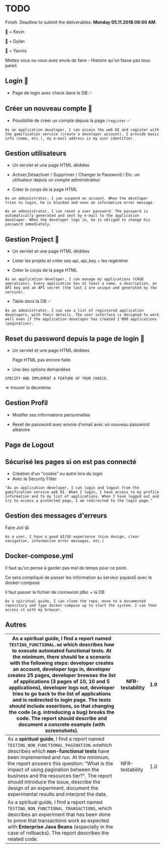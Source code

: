 # TODO

Finish. Deadline to submit the deliverables: **Monday 05.11.2018 08:00 AM**.

:octopus: = Kevin

:blowfish: = Dylan

:snail: = Yannis

Mettez vous ou vous avez envie de faire - Histoire qu'on fasse pas tous pareil.

## Login :blowfish:

* Page de login avec check dans le DB  ✅



## Créer un nouveau compte :blowfish:

* Possibilité de créer un compte depuis la page ```/register```  ✅

```
As an application developer, I can access the web UI and register with the gamification service (create a developer account). I provide basic info (name, etc.), my e-mail address is my user identifier.
```



##  Gestion utilisateurs

* Un servlet et une page HTML dédiées

* Activer,Désactiver / Supprimer / Changer le Password / Etc. un utilisateur depuis un compte administrateur

* Créer le corps de la page HTML

```
As an administrator, I can suspend an account. When the developer tries to login, he is blocked and sees an informative error message.
```

```
As an administrator, I can reset a user password. The password is automatically generated and sent by e-mail to the application developer. When the developer logs in, he is obliged to change his password immediately.
```



## Gestion Project :blowfish:

- Un servlet et une page HTML dédiées

- Lister les projets et créer ses api, api_key + les regénérer

- Créer le corps de la page HTML

```
As an application developer, I can manage my applications (CRUD operations). Every application has at least a name, a description, an API key and an API secret (the last 2 are unique and generated by the service).
```

* Table dans la DB :white_check_mark:

```
As an administrator, I can see a list of registered application developers, with their details. The user interface is designed to work well even if the application developer has created 1'000 applications (pagination).
```



## Reset du password depuis la page de login :blowfish:

* Un servlet et une page HTML dédiées

  Page HTML pas encore faite.

* Une des options demandées

```
SPECIFY AND IMPLEMENT A FEATURE OF YOUR CHOICE.
```

=> trouver la deuxième.



## Gestion Profil

- Modifer ses informations personnelles

- Reset de password avec envoie d'email avec un nouveau password aléatoire



## Page de Logout





## Sécurisé les pages si on est pas connecté

- Création d'un "cookie" ou autre lors du login
- Avec le Security Filter

```
"As an application developer, I can login and logout from the gamification service web UI. When I login, I have access to my profile information and to my list of applications. When I have logged out and try to access a protected page, I am redirected to the login page."
```



## Gestion des messages d'erreurs

Faire Joli :smiley:

```
As a user, I have a good UI/UX experience (nice design, clear navigation, informative error messages, etc.)
```



## Docker-compose.yml

Il faut qu'on pense à garder pas mal de temps pour ce point.

Ce sera compliqué de passer les information au serveur payara5 avec le docker-compose

il faut passer le fichier de connexion jdbc + la DB

```
As a spiritual guide, I can clone the repo, move to a documented repository and type docker-compose up to start the system. I can then access it with my browser.
```





## Autres

| As a **spiritual guide**, I find a report named `TESTING_FUNCTIONAL.md` which describes how to execute **automated functional tests**.  At the minimum, there should be a scenario with the following steps:  developer creates an account, developer logs in, developer creates 25  pages, developer browses the list of applications (3 pages of 10, 10 and  5 applications), developer logs out, developer tries to go back to the  list of applications and is redirected to login page. The tests should  include assertions, so that changing the code (e.g. introducing a bug)  breaks the code. The report should describe and document a concrete  example (with screenshots). | NFR-testability | 1.0  |
| ------------------------------------------------------------ | --------------- | ---- |
| As a **spiritual guide**, I find a report named `TESTING_NON_FUNCTIONAL_PAGINATION.md`which describes which **non-functional tests**  have been implemented and run. At the minimum, the report answers this  question: "What is the impact of using pagination between the business  and the resources tier?". The report should introduce the issue,  describe the design of an experiment, document the experimental results  and interpret the data. | NFR-testability | 1.0  |
| As a spiritual guide, I find a report named `TESTING_NON_FUNCTIONAL_TRANSACTIONS`, which describes an experiment that has been done to prove that transactions work as expected with **Enterprise Java Beans** (especially in the case of rollbacks). The report describes the related code. |                 |      |

